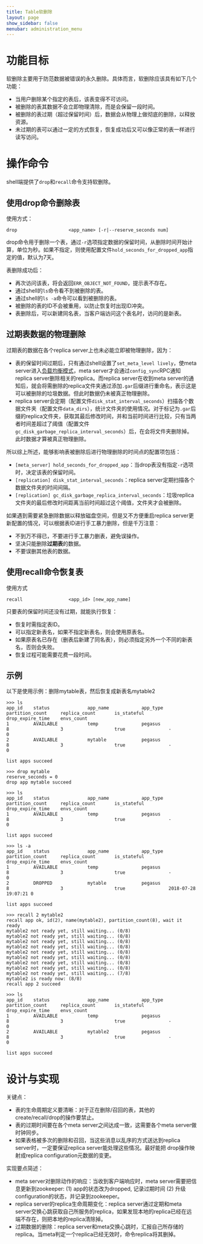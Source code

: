 ```yaml
---
title: Table软删除
layout: page
show_sidebar: false
menubar: administration_menu
---
```


# 功能目标
软删除主要用于防范数据被错误的永久删除。具体而言，软删除应该具有如下几个功能：
* 当用户删除某个指定的表后，该表变得不可访问。
* 被删除的表其数据不会立即物理清除，而是会保留一段时间。
* 被删除的表过期（超过保留时间）后，数据会从物理上做彻底的删除，以释放资源。
* 未过期的表可以通过一定的方式恢复，恢复成功后又可以像正常的表一样进行读写访问。

# 操作命令
shell端提供了`drop`和`recall`命令支持软删除。

## 使用drop命令删除表
使用方式：
```
drop                   <app_name> [-r|--reserve_seconds num]
```

drop命令用于删除一个表，通过`-r`选项指定数据的保留时间，从删除时间开始计算，单位为秒。如果不指定，则使用配置文件`hold_seconds_for_dropped_app`指定的值，默认为7天。

表删除成功后：
* 再次访问该表，将会返回`ERR_OBJECT_NOT_FOUND`，提示表不存在。
* 通过shell的`ls`命令看不到被删除的表。
* 通过shell的`ls -a`命令可以看到被删除的表。
* 被删除的表的ID不会被重用，以防止恢复时出现ID冲突。
* 表删除后，可以新建同名表，当客户端访问这个表名时，访问的是新表。

## 过期表数据的物理删除
过期表的数据在各个replica server上也未必能立即被物理删除，因为：
* 表的保留时间过期后，只有通过shell设置了`set_meta_level lively`，使meta server进入[负载均衡模式](负载均衡#控制集群的负载均衡)，meta server才会通过`config_sync`RPC通知replica server删除相关的replica。而replica server在收到meta server的通知后，就会将需删除的replica文件夹通过添加`.gar`后缀进行重命名，表示这是可以被删除的垃圾数据。但此时数据仍未被真正物理删除。
* replica server会定期（配置文件`disk_stat_interval_seconds`）扫描各个数据文件夹（配置文件`data_dirs`），统计文件夹的使用情况。对于标记为`.gar`后缀的replica文件夹，获取其最后修改时间，并和当前时间进行比较，只有当两者时间差超过了阈值（配置文件`gc_disk_garbage_replica_interval_seconds`）后，在会将文件夹删除掉。此时数据才算被真正物理删除。

所以综上所述，能够影响表被删除后进行物理删除的时间点的配置项包括：
* `[meta_server] hold_seconds_for_dropped_app`：当drop表没有指定`-r`选项时，决定该表的保留时间。
* `[replication] disk_stat_interval_seconds`：replica server定期扫描各个数据文件夹的时间间隔。
* `[replication] gc_disk_garbage_replica_interval_seconds`：垃圾replica文件夹的最后修改时间距离当前时间超过这个阈值，文件夹才会被删除。

如果遇到需要紧急删除数据以释放磁盘空间，但是又不方便重启replica server更新配置的情况，可以根据表ID进行手工暴力删除，但是千万注意：
* 不到万不得已，不要进行手工暴力删表，避免误操作。
* 坚决只能删除**过期表**的数据。
* 不要误删其他表的数据。

## 使用recall命令恢复表
使用方式
```
recall                 <app_id> [new_app_name]
```

只要表的保留时间还没有过期，就能执行恢复：
* 恢复时需指定表ID。
* 可以指定新表名，如果不指定新表名，则会使用原表名。
* 如果原表名已存在（删表后新建了同名表），则必须指定另外一个不同的新表名，否则会失败。
* 恢复过程可能需要花费一段时间。

## 示例
以下是使用示例：删除mytable表，然后恢复成新表名mytable2
```
>>> ls
app_id    status              app_name            app_type            partition_count     replica_count       is_stateful         drop_expire_time    envs_count          
1         AVAILABLE           temp                pegasus             8                   3                   true                -                   0                   
2         AVAILABLE           mytable             pegasus             8                   3                   true                -                   0                   

list apps succeed

>>> drop mytable
reserve_seconds = 0
drop app mytable succeed

>>> ls
app_id    status              app_name            app_type            partition_count     replica_count       is_stateful         drop_expire_time    envs_count          
1         AVAILABLE           temp                pegasus             8                   3                   true                -                   0                   

list apps succeed

>>> ls -a
app_id    status              app_name            app_type            partition_count     replica_count       is_stateful         drop_expire_time    envs_count          
1         AVAILABLE           temp                pegasus             8                   3                   true                -                   0                   
2         DROPPED             mytable             pegasus             8                   3                   true                2018-07-28 19:07:21 0                   

list apps succeed

>>> recall 2 mytable2
recall app ok, id(2), name(mytable2), partition_count(8), wait it ready
mytable2 not ready yet, still waiting... (0/8)
mytable2 not ready yet, still waiting... (0/8)
mytable2 not ready yet, still waiting... (0/8)
mytable2 not ready yet, still waiting... (0/8)
mytable2 not ready yet, still waiting... (0/8)
mytable2 not ready yet, still waiting... (0/8)
mytable2 not ready yet, still waiting... (0/8)
mytable2 not ready yet, still waiting... (0/8)
mytable2 not ready yet, still waiting... (7/8)
mytable2 is ready now: (8/8)
recall app 2 succeed

>>> ls
app_id    status              app_name            app_type            partition_count     replica_count       is_stateful         drop_expire_time    envs_count          
1         AVAILABLE           temp                pegasus             8                   3                   true                -                   0                   
2         AVAILABLE           mytable2            pegasus             8                   3                   true                -                   0                   

list apps succeed
```

# 设计与实现
关键点：
* 表的生命周期定义要清晰：对于正在删除/召回的表，其他的create/recall/drop的操作要禁止。
* 表的过期时间要在各个meta server之间达成一致，这需要各个meta server做时钟同步。
* 如果表格被多次的删除和召回，当这些消息以乱序的方式送达到replica server时，一定要保证replica server能处理这些情况。最好能把
drop操作映射成replica configuration元数据的变更。

实现要点简述：
* meta server对删除动作的响应：当收到客户端响应时，meta server需要把信息更新到zookeeper: (1) app的状态改为dropped, 记录过期时间 (2) 升级configuration的状态，并记录到zookeeper。
* replica server的replica生命周期变化：replica server通过定期和meta server交换心跳获取自己所服务的replica，如果发现本地的replica已经在远端不存在，则把本地的replica清除掉。
* 过期数据的删除：replica server和meta交换心跳时，汇报自己所存储的replica。当meta判定一个replica已经无效时，命令replica将其删掉。